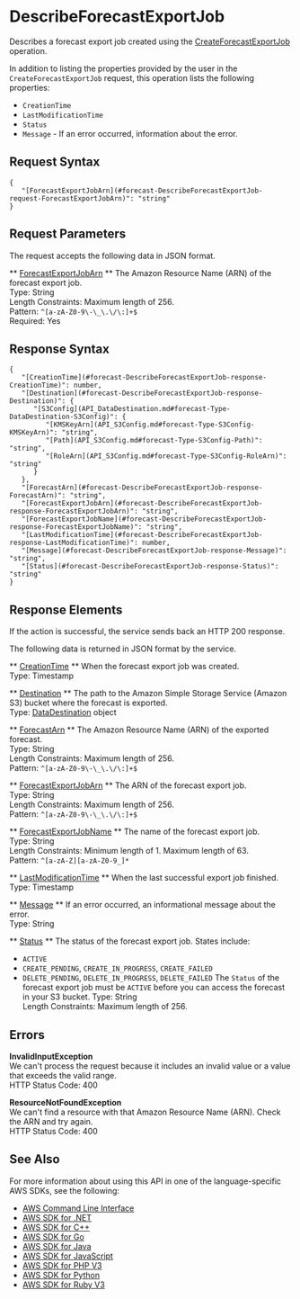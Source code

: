 # DescribeForecastExportJob<a name="API_DescribeForecastExportJob"></a>

Describes a forecast export job created using the [CreateForecastExportJob](API_CreateForecastExportJob.md) operation\.

In addition to listing the properties provided by the user in the `CreateForecastExportJob` request, this operation lists the following properties:
+  `CreationTime` 
+  `LastModificationTime` 
+  `Status` 
+  `Message` \- If an error occurred, information about the error\.

## Request Syntax<a name="API_DescribeForecastExportJob_RequestSyntax"></a>

```
{
   "[ForecastExportJobArn](#forecast-DescribeForecastExportJob-request-ForecastExportJobArn)": "string"
}
```

## Request Parameters<a name="API_DescribeForecastExportJob_RequestParameters"></a>

The request accepts the following data in JSON format\.

 ** [ForecastExportJobArn](#API_DescribeForecastExportJob_RequestSyntax) **   <a name="forecast-DescribeForecastExportJob-request-ForecastExportJobArn"></a>
The Amazon Resource Name \(ARN\) of the forecast export job\.  
Type: String  
Length Constraints: Maximum length of 256\.  
Pattern: `^[a-zA-Z0-9\-\_\.\/\:]+$`   
Required: Yes

## Response Syntax<a name="API_DescribeForecastExportJob_ResponseSyntax"></a>

```
{
   "[CreationTime](#forecast-DescribeForecastExportJob-response-CreationTime)": number,
   "[Destination](#forecast-DescribeForecastExportJob-response-Destination)": { 
      "[S3Config](API_DataDestination.md#forecast-Type-DataDestination-S3Config)": { 
         "[KMSKeyArn](API_S3Config.md#forecast-Type-S3Config-KMSKeyArn)": "string",
         "[Path](API_S3Config.md#forecast-Type-S3Config-Path)": "string",
         "[RoleArn](API_S3Config.md#forecast-Type-S3Config-RoleArn)": "string"
      }
   },
   "[ForecastArn](#forecast-DescribeForecastExportJob-response-ForecastArn)": "string",
   "[ForecastExportJobArn](#forecast-DescribeForecastExportJob-response-ForecastExportJobArn)": "string",
   "[ForecastExportJobName](#forecast-DescribeForecastExportJob-response-ForecastExportJobName)": "string",
   "[LastModificationTime](#forecast-DescribeForecastExportJob-response-LastModificationTime)": number,
   "[Message](#forecast-DescribeForecastExportJob-response-Message)": "string",
   "[Status](#forecast-DescribeForecastExportJob-response-Status)": "string"
}
```

## Response Elements<a name="API_DescribeForecastExportJob_ResponseElements"></a>

If the action is successful, the service sends back an HTTP 200 response\.

The following data is returned in JSON format by the service\.

 ** [CreationTime](#API_DescribeForecastExportJob_ResponseSyntax) **   <a name="forecast-DescribeForecastExportJob-response-CreationTime"></a>
When the forecast export job was created\.  
Type: Timestamp

 ** [Destination](#API_DescribeForecastExportJob_ResponseSyntax) **   <a name="forecast-DescribeForecastExportJob-response-Destination"></a>
The path to the Amazon Simple Storage Service \(Amazon S3\) bucket where the forecast is exported\.  
Type: [DataDestination](API_DataDestination.md) object

 ** [ForecastArn](#API_DescribeForecastExportJob_ResponseSyntax) **   <a name="forecast-DescribeForecastExportJob-response-ForecastArn"></a>
The Amazon Resource Name \(ARN\) of the exported forecast\.  
Type: String  
Length Constraints: Maximum length of 256\.  
Pattern: `^[a-zA-Z0-9\-\_\.\/\:]+$` 

 ** [ForecastExportJobArn](#API_DescribeForecastExportJob_ResponseSyntax) **   <a name="forecast-DescribeForecastExportJob-response-ForecastExportJobArn"></a>
The ARN of the forecast export job\.  
Type: String  
Length Constraints: Maximum length of 256\.  
Pattern: `^[a-zA-Z0-9\-\_\.\/\:]+$` 

 ** [ForecastExportJobName](#API_DescribeForecastExportJob_ResponseSyntax) **   <a name="forecast-DescribeForecastExportJob-response-ForecastExportJobName"></a>
The name of the forecast export job\.  
Type: String  
Length Constraints: Minimum length of 1\. Maximum length of 63\.  
Pattern: `^[a-zA-Z][a-zA-Z0-9_]*` 

 ** [LastModificationTime](#API_DescribeForecastExportJob_ResponseSyntax) **   <a name="forecast-DescribeForecastExportJob-response-LastModificationTime"></a>
When the last successful export job finished\.  
Type: Timestamp

 ** [Message](#API_DescribeForecastExportJob_ResponseSyntax) **   <a name="forecast-DescribeForecastExportJob-response-Message"></a>
If an error occurred, an informational message about the error\.  
Type: String

 ** [Status](#API_DescribeForecastExportJob_ResponseSyntax) **   <a name="forecast-DescribeForecastExportJob-response-Status"></a>
The status of the forecast export job\. States include:  
+  `ACTIVE` 
+  `CREATE_PENDING`, `CREATE_IN_PROGRESS`, `CREATE_FAILED` 
+  `DELETE_PENDING`, `DELETE_IN_PROGRESS`, `DELETE_FAILED` 
The `Status` of the forecast export job must be `ACTIVE` before you can access the forecast in your S3 bucket\.
Type: String  
Length Constraints: Maximum length of 256\.

## Errors<a name="API_DescribeForecastExportJob_Errors"></a>

 **InvalidInputException**   
We can't process the request because it includes an invalid value or a value that exceeds the valid range\.  
HTTP Status Code: 400

 **ResourceNotFoundException**   
We can't find a resource with that Amazon Resource Name \(ARN\)\. Check the ARN and try again\.  
HTTP Status Code: 400

## See Also<a name="API_DescribeForecastExportJob_SeeAlso"></a>

For more information about using this API in one of the language\-specific AWS SDKs, see the following:
+  [AWS Command Line Interface](https://docs.aws.amazon.com/goto/aws-cli/forecast-2018-06-26/DescribeForecastExportJob) 
+  [AWS SDK for \.NET](https://docs.aws.amazon.com/goto/DotNetSDKV3/forecast-2018-06-26/DescribeForecastExportJob) 
+  [AWS SDK for C\+\+](https://docs.aws.amazon.com/goto/SdkForCpp/forecast-2018-06-26/DescribeForecastExportJob) 
+  [AWS SDK for Go](https://docs.aws.amazon.com/goto/SdkForGoV1/forecast-2018-06-26/DescribeForecastExportJob) 
+  [AWS SDK for Java](https://docs.aws.amazon.com/goto/SdkForJava/forecast-2018-06-26/DescribeForecastExportJob) 
+  [AWS SDK for JavaScript](https://docs.aws.amazon.com/goto/AWSJavaScriptSDK/forecast-2018-06-26/DescribeForecastExportJob) 
+  [AWS SDK for PHP V3](https://docs.aws.amazon.com/goto/SdkForPHPV3/forecast-2018-06-26/DescribeForecastExportJob) 
+  [AWS SDK for Python](https://docs.aws.amazon.com/goto/boto3/forecast-2018-06-26/DescribeForecastExportJob) 
+  [AWS SDK for Ruby V3](https://docs.aws.amazon.com/goto/SdkForRubyV3/forecast-2018-06-26/DescribeForecastExportJob) 